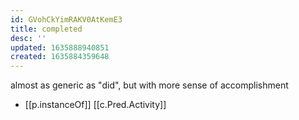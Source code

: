 ```yaml
---
id: GVohCkYimRAKV0AtKemE3
title: completed
desc: ''
updated: 1635888940851
created: 1635884359648
---
```





almost as generic as "did", but with more sense of accomplishment

- [[p.instanceOf]] [[c.Pred.Activity]]
